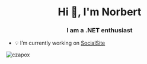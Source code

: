 <h1 align="center">Hi 👋, I'm Norbert</h1>
<h3 align="center">I am a .NET enthusiast</h3>

- 💡 I’m currently working on [SocialSite](https://github.com/CzapoX/SocialSite)


<p><img align="center" src="https://github-readme-stats.vercel.app/api/top-langs?username=czapox&show_icons=true&locale=en&layout=compact" alt="czapox" /></p>
